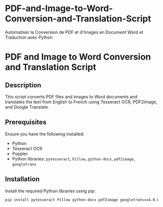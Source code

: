# PDF-and-Image-to-Word-Conversion-and-Translation-Script
Automatiser la Conversion de PDF et d'Images en Document Word et Traduction avec Python

# PDF and Image to Word Conversion and Translation Script

## Description
This script converts PDF files and images to Word documents and translates the text from English to French using Tesseract OCR, PDF2Image, and Google Translate.

## Prerequisites
Ensure you have the following installed:
- Python
- Tesseract OCR
- Poppler
- Python libraries: `pytesseract`, `Pillow`, `python-docx`, `pdf2image`, `googletrans`

## Installation
Install the required Python libraries using pip:
```sh
pip install pytesseract Pillow python-docx pdf2image googletrans==4.0.0-rc1

